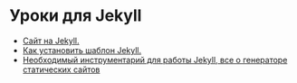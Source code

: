 # Уроки для Jekyll

 - [Сайт на Jekyll. ](https://www.youtube.com/watch?v=MwFxU_JO-mg&list=PLiQQbsp51_qRqVEsKWXnG2WjhimnKcgOU&index=1)
 - [Как установить шаблон Jekyll.](https://www.youtube.com/watch?v=Aa3yAUVUPqM&list=PLyHuZVg03hQjtV45HPlfuPzHJOtEoK6DT&index=3)
 - [Необходимый инструментарий для работы Jekyll, все о генераторе статических сайтов](https://www.youtube.com/watch?v=qBw0MzMzMx0)

